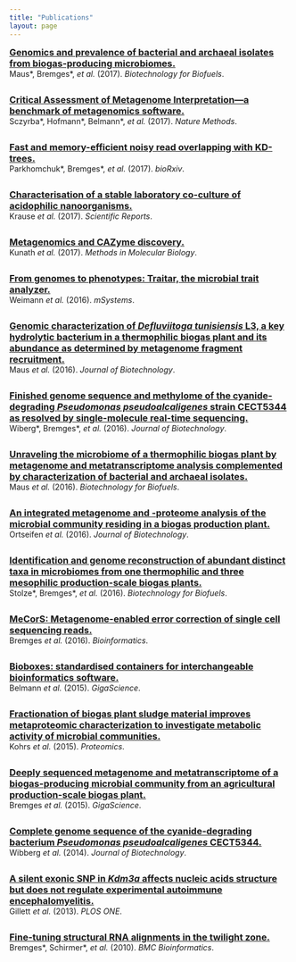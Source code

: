 ```yaml
---
title: "Publications"
layout: page
---
```

<script type='text/javascript' src='https://d1bxh8uas1mnw7.cloudfront.net/assets/embed.js'></script>

<div class="pub">
<div class='altmetric-embed' data-badge-type='donut' data-condensed="true" style="display:inline; float:right" data-doi='10.1186/s13068-017-0947-1'></div>
<h3 style="margin:0">
<a href="https://doi.org/10.1186/s13068-017-0947-1" target="_blank">
Genomics and prevalence of bacterial and archaeal isolates from biogas-producing microbiomes.
</a></h3>
Maus*, Bremges*, <i>et al.</i> (2017). <i>Biotechnology for Biofuels</i>.
</div>

<div class="pub" style="margin-top:2em">
<div class='altmetric-embed' data-badge-type='donut' data-condensed="true" style="display:inline; float:right" data-doi='10.1038/nmeth.4458'></div>
<h3 style="margin:0">
<a href="https://doi.org/10.1038/nmeth.4458" target="_blank">
Critical Assessment of Metagenome Interpretation&mdash;a benchmark of metagenomics software.
</a></h3>
Sczyrba*, Hofmann*, Belmann*, <i>et al.</i> (2017). <i>Nature Methods</i>.
</div>

<div class="pub" style="margin-top:2em">
<div class='altmetric-embed' data-badge-type='donut' data-condensed="true" style="display:inline; float:right" data-doi='10.1101/166835'></div>
<h3 style="margin:0">
<a href="https://doi.org/10.1101/166835" target="_blank">
Fast and memory-efficient noisy read overlapping with KD-trees.
</a></h3>
Parkhomchuk*, Bremges*, <i>et al.</i> (2017). <i>bioRxiv</i>.
</div>

<div class="pub" style="margin-top:2em">
<div class='altmetric-embed' data-badge-type='donut' data-condensed="true" style="display:inline; float:right" data-doi='10.1038/s41598-017-03315-6'></div>
<h3 style="margin:0">
<a href="https://doi.org/10.1038/s41598-017-03315-6" target="_blank">
Characterisation of a stable laboratory co-culture of acidophilic nanoorganisms.
</a></h3>
Krause <i>et al.</i> (2017). <i>Scientific Reports</i>.
</div>

<div class="pub" style="margin-top:2em">
<div class='altmetric-embed' data-badge-type='donut' data-condensed="true" style="display:inline; float:right" data-doi='10.1007/978-1-4939-6899-2_20'></div>
<h3 style="margin:0">
<a href="https://doi.org/10.1007/978-1-4939-6899-2_20" target="_blank">
Metagenomics and CAZyme discovery.
</a></h3>
Kunath <i>et al.</i> (2017). <i>Methods in Molecular Biology</i>.
</div>

<div class="pub" style="margin-top:2em">
<div class='altmetric-embed' data-badge-type='donut' data-condensed="true" style="display:inline; float:right" data-doi='10.1128/mSystems.00101-16'></div>
<h3 style="margin:0">
<a href="https://doi.org/10.1128/mSystems.00101-16" target="_blank">
From genomes to phenotypes: Traitar, the microbial trait analyzer.
</a></h3>
Weimann <i>et al.</i> (2016). <i>mSystems</i>.
</div>

<div class="pub" style="margin-top:2em">
<div class='altmetric-embed' data-badge-type='donut' data-condensed="true" style="display:inline; float:right" data-doi='10.1016/j.jbiotec.2016.05.001'></div>
<h3 style="margin:0">
<a href="https://doi.org/10.1016/j.jbiotec.2016.05.001" target="_blank">
Genomic characterization of <i>Defluviitoga tunisiensis</i> L3, a key hydrolytic bacterium in a thermophilic biogas plant and its abundance as determined by metagenome fragment recruitment.
</a></h3>
Maus <i>et al.</i> (2016). <i>Journal of Biotechnology</i>.
</div>

<div class="pub" style="margin-top:2em">
<div class='altmetric-embed' data-badge-type='donut' data-condensed="true" style="display:inline; float:right" data-doi='10.1016/j.jbiotec.2016.04.008'></div>
<h3 style="margin:0">
<a href="https://doi.org/10.1016/j.jbiotec.2016.04.008" target="_blank">
Finished genome sequence and methylome of the cyanide-degrading <i>Pseudomonas pseudoalcaligenes</i> strain CECT5344 as resolved by single-molecule real-time sequencing.
</a></h3>
Wiberg*, Bremges*, <i>et al.</i> (2016). <i>Journal of Biotechnology</i>.
</div>

<div class="pub" style="margin-top:2em">
<div class='altmetric-embed' data-badge-type='donut' data-condensed="true" style="display:inline; float:right" data-doi='10.1186/s13068-016-0581-3'></div>
<h3 style="margin:0">
<a href="https://doi.org/10.1186/s13068-016-0581-3" target="_blank">
Unraveling the microbiome of a thermophilic biogas plant by metagenome and metatranscriptome analysis complemented by characterization of bacterial and archaeal isolates.
</a></h3>
Maus <i>et al.</i> (2016). <i>Biotechnology for Biofuels</i>.
</div>

<div class="pub" style="margin-top:2em">
<div class='altmetric-embed' data-badge-type='donut' data-condensed="true" style="display:inline; float:right" data-doi='10.1016/j.jbiotec.2016.06.014'></div>
<h3 style="margin:0">
<a href="https://doi.org/10.1016/j.jbiotec.2016.06.014" target="_blank">
An integrated metagenome and -proteome analysis of the microbial community residing in a biogas production plant.
</a></h3>
Ortseifen <i>et al.</i> (2016). <i>Journal of Biotechnology</i>.
</div>

<div class="pub" style="margin-top:2em">
<div class='altmetric-embed' data-badge-type='donut' data-condensed="true" style="display:inline; float:right" data-doi='10.1186/s13068-016-0565-3'></div>
<h3 style="margin:0">
<a href="https://doi.org/10.1186/s13068-016-0565-3" target="_blank">
Identification and genome reconstruction of abundant distinct taxa in microbiomes from one thermophilic and three mesophilic production-scale biogas plants.
</a></h3>
Stolze*, Bremges*, <i>et al.</i> (2016). <i>Biotechnology for Biofuels</i>.
</div>

<div class="pub" style="margin-top:2em">
<div class='altmetric-embed' data-badge-type='donut' data-condensed="true" style="display:inline; float:right" data-doi='10.1093/bioinformatics/btw144'></div>
<h3 style="margin:0">
<a href="https://doi.org/10.1093/bioinformatics/btw144" target="_blank">
MeCorS: Metagenome-enabled error correction of single cell sequencing reads.
</a></h3>
Bremges <i>et al.</i> (2016). <i>Bioinformatics</i>.
</div>

<div class="pub" style="margin-top:2em">
<div class='altmetric-embed' data-badge-type='donut' data-condensed="true" style="display:inline; float:right" data-doi='10.1186/s13742-015-0087-0'></div>
<h3 style="margin:0">
<a href="https://doi.org/10.1186/s13742-015-0087-0" target="_blank">
Bioboxes: standardised containers for interchangeable bioinformatics software.
</a></h3>
Belmann <i>et al.</i> (2015). <i>GigaScience</i>.
</div>

<div class="pub" style="margin-top:2em">
<div class='altmetric-embed' data-badge-type='donut' data-condensed="true" style="display:inline; float:right" data-doi='10.1002/pmic.201400557'></div>
<h3 style="margin:0">
<a href="https://doi.org/10.1002/pmic.201400557" target="_blank">
Fractionation of biogas plant sludge material improves metaproteomic characterization to investigate metabolic activity of microbial communities.
</a></h3>
Kohrs <i>et al.</i> (2015). <i>Proteomics</i>.
</div>

<div class="pub" style="margin-top:2em">
<div class='altmetric-embed' data-badge-type='donut' data-condensed="true" style="display:inline; float:right" data-doi='10.1186/s13742-015-0073-6'></div>
<h3 style="margin:0">
<a href="https://doi.org/10.1186/s13742-015-0073-6" target="_blank">
Deeply sequenced metagenome and metatranscriptome of a biogas-producing microbial community from an agricultural production-scale biogas plant.
</a></h3>
Bremges <i>et al.</i> (2015). <i>GigaScience</i>.
</div>

<div class="pub" style="margin-top:2em">
<div class='altmetric-embed' data-badge-type='donut' data-condensed="true" style="display:inline; float:right" data-doi='10.1016/j.jbiotec.2014.02.004'></div>
<h3 style="margin:0">
<a href="https://doi.org/10.1016/j.jbiotec.2014.02.004" target="_blank">
Complete genome sequence of the cyanide-degrading bacterium <i>Pseudomonas pseudoalcaligenes</i> CECT5344.
</a></h3>
Wibberg <i>et al.</i> (2014). <i>Journal of Biotechnology</i>.
</div>

<div class="pub" style="margin-top:2em">
<div class='altmetric-embed' data-badge-type='donut' data-condensed="true" style="display:inline; float:right" data-doi='10.1371/journal.pone.0081912'></div>
<h3 style="margin:0">
<a href="https://doi.org/10.1371/journal.pone.0081912" target="_blank">
A silent exonic SNP in <i>Kdm3a</i> affects nucleic acids structure but does not regulate experimental autoimmune encephalomyelitis.
</a></h3>
Gillett <i>et al.</i> (2013). <i>PLOS ONE</i>.
</div>

<div class="pub" style="margin-top:2em">
<div class='altmetric-embed' data-badge-type='donut' data-condensed="true" style="display:inline; float:right" data-doi='10.1186/1471-2105-11-222'></div>
<h3 style="margin:0">
<a href="https://doi.org/10.1186/1471-2105-11-222" target="_blank">
Fine-tuning structural RNA alignments in the twilight zone.
</a></h3>
Bremges*, Schirmer*, <i>et al.</i> (2010). <i>BMC Bioinformatics</i>.
</div>
